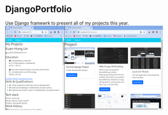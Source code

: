 # DjangoPortfolio
Use Django framewrk to present all of my projects this year.  <br />
![image](./uploads/project_images/project1.png)
